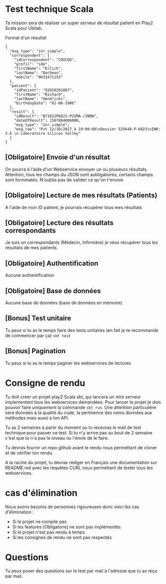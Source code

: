 # Test technique Scala

Ta mission sera de réaliser un super serveur de résultat patient en Play2 Scala pour Ubilab. 


Format d'un résultat
```
{
  "msg_type": "inr_simple",
  "correspondent": {
    "idCorrespondent": "COUCOU",
    "profil": "ide",
    "firstName": "Erlich",
    "lastName": "Bachman",
    "mobile": "0633471153"
  },
  "patient": {
    "idPatient": "92010201867",
    "firstName": "Richard",
    "lastName": "Hendricks",
    "birthdayDate": "01-06-1986"
  },
  "result": {
    "idResult": "B71012P6823-PUIMA-/INRW",
    "dateOfResult": 1507884006000,
    "msg_type": "inr_simple",
    "msg_raw": "Pvt 12/10/2017 à 10:00:00\nDossier 525648-P-6823\nINR: 2.6 \n Laboratoire Silicon Valley"
  }
}
```

## [Obligatoire] Envoie d'un résultat 
On pourra à l'aide d'un Webservice envoyer un ou plusieurs résultats. 
Attention, tous les champs du JSON sont aubligatoires, certains champs sont formmatés. 
N'oublie pas de valider ce qu'on t'envoie

## [Obligatoire] Lecture de mes résultats (Patients)
A l'aide de mon ID patient, je pourrais récupérer tous mes résultats

## [Obligatoire] Lecture des résultats correspondants 
Je suis un correspondants (Médecin, Infirmière) je veux récupérer tous les résultats de mes patients. 

## [Obligatoire] Authentification
Aucune authentification

## [Obligatoire] Base de données
Aucune base de données (base de données en mémoire)


## [Bonus] Test unitaire
Tu peux si tu as le temps faire des tests unitaires (en fait je te recommande de commencer par ça)
`sbt test`

## [Bonus] Pagination
Tu peux si tu as le temps paginer les webservices de lectures

# Consigne de rendu
Tu doit creer un projet play2 Scala sbt, qui lancera un mini serveur implementant tous les webservices demandées. 
Pour lancer le projet je dois pouvoir faire *uniquement* la commande `sbt run`.
Une attention particulière sera données à la qualité du code, la pertinence des noms données aux méthodes mais aussi à ton API.

Tu as 2 semaines à partir du moment ou tu recevras le mail de test technique pour passer ce test. 
Si tu n'y arrive pas au bout de 2 semaine c'est que tu n'a pas le niveau ou l'envie de le faire.

Tu devras fournir un repo github avant le rendu nous permettant de cloner et de vérifier ton rendu.

A la racine du projet, tu devras rédiger en Français une documentation sur README.md avec les requêtes CURL nous permettant de tester tous tes webservices.


# cas d'élimination
Nous avons besoins de personnes rigoureuses donc voici les cas d'élimination : 
* Si le projet ne compile pas
* Si les features [Obligatoire] ne sont pas implémentés
* Si le projet n'est pas rendu à temps
* Si les consignes de rendu ne sont pas respectés

# Questions 
Tu peux poser des questions sur le test par mail à l'adresse que tu as reçu par mail.

